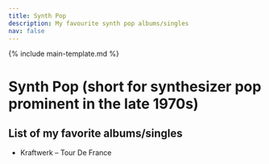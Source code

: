 ```yaml
---
title: Synth Pop
description: My favourite synth pop albums/singles
nav: false
---
```


{% include main-template.md %}

# Synth Pop (short for synthesizer pop prominent in the late 1970s)

## List of my favorite albums/singles

* Kraftwerk ‎– Tour De France
